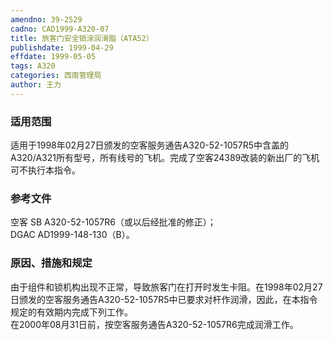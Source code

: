```yaml
---
amendno: 39-2529  
cadno: CAD1999-A320-07  
title: 旅客门安全销涂润滑脂（ATA52）  
publishdate: 1999-04-29  
effdate: 1999-05-05  
tags: A320  
categories: 西南管理局  
author: 王力  
---
```

  
### 适用范围  
适用于1998年02月27日颁发的空客服务通告A320-52-1057R5中含盖的A320/A321所有型号，所有线号的飞机。完成了空客24389改装的新出厂的飞机可不执行本指令。  
  
<!--more-->  
### 参考文件  
  空客 SB A320-52-1057R6（或以后经批准的修正）；  
DGAC AD1999-148-130（B）。  
  
### 原因、措施和规定  
 由于组件和锁机构出现不正常，导致旅客门在打开时发生卡阻。在1998年02月27日颁发的空客服务通告A320-52-1057R5中已要求对杆作润滑，因此，在本指令规定的有效期内完成下列工作。  
在2000年08月31日前，按空客服务通告A320-52-1057R6完成润滑工作。  

